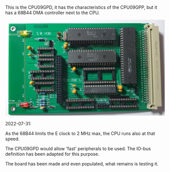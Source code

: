 This is the CPU09GPD, it has the characteristics of the CPU09GPP, but
it has a 68B44 DMA controller next to the CPU.

![GPU09GPD](./20220731_205527.jpg)

2022-07-31:

As the 68B44 limits the E clock to 2 MHz max, the CPU runs also at 
that speed.

The CPU09GPD would allow 'fast' peripherals to be used. The IO-bus
definition has been adapted for this purpose.

The board has been made and even populated, what remains is testing it.


 
